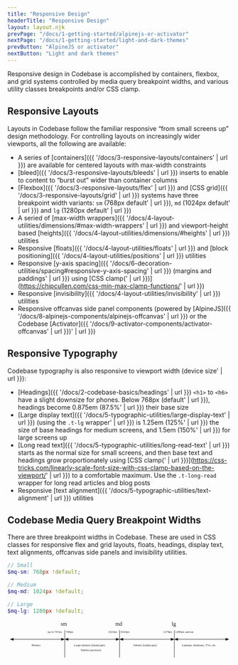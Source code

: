 ```yaml
---
title: "Responsive Design"
headerTitle: "Responsive Design"
layout: layout.njk
prevPage: "/docs/1-getting-started/alpinejs-or-activator"
nextPage: "/docs/1-getting-started/light-and-dark-themes"
prevButton: "AlpineJS or activator"
nextButton: "Light and dark themes"
---
```


<p class="t-lg t-thin">Responsive design in Codebase is accomplished by containers, flexbox, and grid systems controlled by media query breakpoint widths, and various utility classes breakpoints and/or CSS clamp.</p>

## Responsive Layouts

Layouts in Codebase follow the familiar responsive “from small screens up” design methodology. For controlling layouts on increasingly wider viewports, all the following are available:

* A series of [containers]({{ '/docs/3-responsive-layouts/containers' | url }}) are available for centered layouts with max-width constraints
* [bleed]({{ '/docs/3-responsive-layouts/bleeds' | url }}) inserts to enable to content to “burst out” wider than container columns
* [Flexbox]({{ '/docs/3-responsive-layouts/flex' | url }}) and [CSS grid]({{ '/docs/3-responsive-layouts/grid' | url }}) systems have three breakpoint width variants: `sm` (768px default' | url }}), `md` (1024px default' | url }}) and `lg` (1280px default' | url }})
* A seried of [max-width wrappers]({{ '/docs/4-layout-utilities/dimensions/#max-width-wrappers' | url }}) and viewport-height based [heights]({{ '/docs/4-layout-utilities/dimensions/#heights' | url }}) utilities
* Responsive [floats]({{ '/docs/4-layout-utilities/floats' | url }}) and [block positioning]({{ '/docs/4-layout-utilities/positions' | url }}) utilities
* Responsive [y-axis spacing]({{ '/docs/6-decoration-utilities/spacing#responsive-y-axis-spacing' | url }}) (margins and paddings' | url }}) using [CSS clamp(' | url }})](https://chipcullen.com/css-min-max-clamp-functions/' | url }})
* Responsive [invisibility]({{ '/docs/4-layout-utilities/invisibility' | url }}) utilities
* Responsive offcanvas side panel components (powered by [AlpineJS]({{ '/docs/8-alpinejs-components/alpinejs-offcanvas' | url }}) or the Codebase [Activator]({{ '/docs/9-activator-components/activator-offcanvas' | url }})' | url }})

## Responsive Typography

Codebase typography is also responsive to viewport width (device size' | url }}):

* [Headings]({{ '/docs/2-codebase-basics/headings' | url }}) `<h1>` to `<h6>` have a slight downsize for phones. Below 768px (default' | url }}), headings become 0.875em (87.5%' | url }}) their base size
* [Large display text]({{ '/docs/5-typographic-utilities/large-display-text' | url }}) (using the `.t-lg` wrapper' | url }}) is 1.25em (125%' | url }}) the size of base headings for medium screens, and 1.5em (150%' | url }}) for large screens up
* [Long read text]({{ '/docs/5-typographic-utilities/long-read-text' | url }}) starts as the normal size for small screens, and then base text and headings grow proportionately using [CSS clamp(' | url }})](https://css-tricks.com/linearly-scale-font-size-with-css-clamp-based-on-the-viewport/' | url }}) to a comfortable maximum. Use the `.t-long-read` wrapper for long read articles and blog posts
* Responsive [text alignment]({{ '/docs/5-typographic-utilities/text-alignment' | url }}) utilities

## Codebase Media Query Breakpoint Widths

There are three breakpoint widths in Codebase. These are used in CSS classes for responsive flex and grid layouts, floats, headings, display text, text alignments, offcanvas side panels and invisibility utilities.

```scss
// Small
$mq-sm: 768px !default;

// Medium
$mq-md: 1024px !default;

// Large
$mq-lg: 1280px !default;
```

<div class="container-grid-full-bleed my-6">
<div class="container-grid container-grid-lg">
<svg xmlns="http://www.w3.org/2000/svg" width="1176" height="194" viewBox="0 0 588 97"><text transform="translate(150 12)"><tspan x="-10.117" y="1" font-family="Arial-BoldMT" font-size="14" fill="currentColor">sm</tspan></text><path d="M150.5 96.5v-72" fill="#FFF"/><path d="M150.5 96.5v-72" stroke="currentColor" fill="none"/><text transform="translate(294 12)"><tspan x="-10.5" y="1" font-family="Arial-BoldMT" font-size="14" fill="currentColor">md</tspan></text><path d="M294.5 96.5v-72" fill="#FFF"/><path d="M294.5 96.5v-72" stroke="currentColor" fill="none"/><text transform="translate(438 12)"><tspan x="-6.221" y="1" font-family="Arial-BoldMT" font-size="14" fill="currentColor">lg</tspan></text><path d="M438.5 96.5v-72" fill="#FFF"/><path d="M438.5 96.5v-72" stroke="currentColor" fill="none"/><text transform="translate(171 29)"><tspan x="-18" y="2" font-family="ArialMT" font-size="8" fill="currentColor">768px</tspan></text><text transform="translate(123.667 29)"><tspan x="-18.479" y="2" font-family="ArialMT" font-size="8" fill="currentColor">up to 767px </tspan></text><text transform="translate(315 29)"><tspan x="-18" y="2" font-family="ArialMT" font-size="8" fill="currentColor">1024px</tspan></text><text transform="translate(273 29)"><tspan x="-8.246" y="2" font-family="ArialMT" font-size="8" fill="currentColor">1023px</tspan></text><text transform="translate(474.667 29)"><tspan x="-33.667" y="2" font-family="ArialMT" font-size="8" fill="currentColor">1280px and up</tspan></text><text transform="translate(417 29)"><tspan x="-8.246" y="2" font-family="ArialMT" font-size="8" fill="currentColor">1279px</tspan></text><g stroke="currentColor"><path d="M15.5 48.5h126" fill="none"/><path d="M15.5 45.5l-8 3 8 3zM141.5 51.5l8-3-8-3z" fill="currentColor"/></g><g stroke="currentColor"><path d="M159.5 48.5h126" fill="none"/><path d="M159.5 45.5l-8 3 8 3zM285.5 51.5l8-3-8-3z" fill="currentColor"/></g><g stroke="currentColor"><path d="M303.5 48.5h126" fill="none"/><path d="M303.5 45.5l-8 3 8 3zM429.5 51.5l8-3-8-3z" fill="currentColor"/></g><g stroke="currentColor"><path d="M447.5 48.5h126" fill="none"/><path d="M447.5 45.5l-8 3 8 3zM573.5 51.5l8-3-8-3z" fill="currentColor"/></g><text transform="translate(78 66)"><tspan x="-14.678" y="1" font-family="ArialMT" font-size="8" fill="currentColor"> Phones</tspan></text><text transform="translate(222 66)"><tspan x="-47.588" y="1" font-family="ArialMT" font-size="8" fill="currentColor"> Large phones (landscape)</tspan></text><text transform="translate(222 78)"><tspan x="-29.938" y="1" font-family="ArialMT" font-size="8" fill="currentColor"> Tablets (portrait)</tspan></text><text transform="translate(366 66)"><tspan x="-35.725" y="1" font-family="ArialMT" font-size="8" fill="currentColor"> Tablets (landscape)</tspan></text><text transform="translate(510 66)"><tspan x="-51.51" y="1" font-family="ArialMT" font-size="8" fill="currentColor"> Laptops, desktops, TVs, etc.</tspan></text></svg>
</div>
</div>